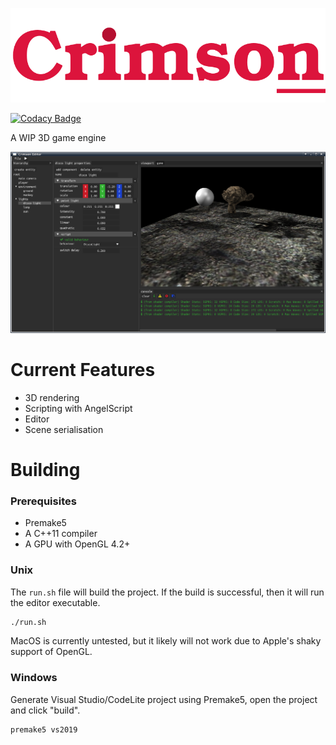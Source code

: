![](https://raw.githubusercontent.com/georgelam6/Crimson/master/docs/media/transparentlogo.png)


[![Codacy Badge](https://api.codacy.com/project/badge/Grade/23732aa65d3041cfbb2551d82c977b1d)](https://app.codacy.com/gh/georgelam6/Crimson?utm_source=github.com&utm_medium=referral&utm_content=georgelam6/Crimson&utm_campaign=Badge_Grade)


A WIP 3D game engine

![](https://github.com/georgelam6/Crimson/blob/master/docs/media/ss/Screenshot_2021-01-27_17-28-49.png)

# Current Features
 - 3D rendering
 - Scripting with AngelScript
 - Editor
 - Scene serialisation

# Building
### Prerequisites
 - Premake5
 - A C++11 compiler
 - A GPU with OpenGL 4.2+

### Unix
The `run.sh` file will build the project. If the build is successful, then it will run the editor executable.
```bash
./run.sh
```
MacOS is currently untested, but it likely will not work due to Apple's shaky support of OpenGL.

### Windows
Generate Visual Studio/CodeLite project using Premake5, open the project and click "build".
```bash
premake5 vs2019
```
